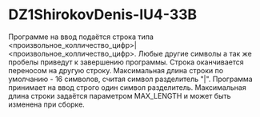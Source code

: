 # DZ1ShirokovDenis-IU4-33B

Программе на ввод подаётся строка типа <произвольное_колличество_цифр>|<произвольное_колличество_цифр>. Любые другие символы а так же пробелы приведут к завершению программы. 
Строка оканчивается переносом на другую строку. Максимальная длина строки по умолчанию - 16 символов, считая символ разделитель "|". Программа принимает на ввод строго один символ разделитель. Максимальная длина строки задаётся параметром MAX_LENGTH и
может быть изменена при сборке.
